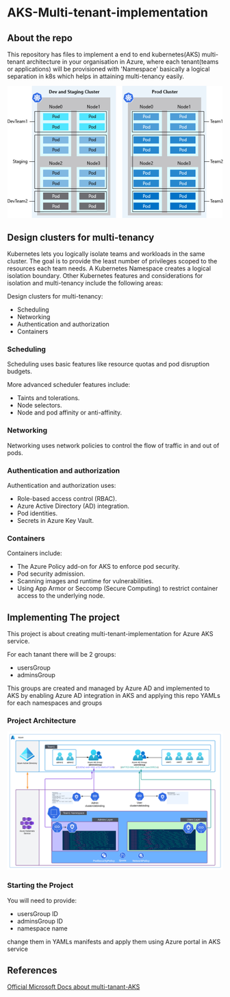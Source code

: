 # AKS-Multi-tenant-implementation

## About the repo
This repository has files to implement a end to end kubernetes(AKS) multi-tenant architecture in your organisation in Azure, where each tenant(teams or applications) will be provisioned with 'Namespace' basically a logical separation in k8s which helps in attaining multi-tenancy easily.

<div style="text-align:center">
  <img src="img/logical-isolation.png" alt="Screenshot">
</div>

## Design clusters for multi-tenancy
Kubernetes lets you logically isolate teams and workloads in the same cluster. The goal is to provide the least number of privileges scoped to the resources each team needs. A Kubernetes Namespace creates a logical isolation boundary. Other Kubernetes features and considerations for isolation and multi-tenancy include the following areas:

Design clusters for multi-tenancy:
- Scheduling
- Networking
- Authentication and authorization
- Containers


### Scheduling
Scheduling uses basic features like resource quotas and pod disruption budgets.

More advanced scheduler features include:
- Taints and tolerations.
- Node selectors.
- Node and pod affinity or anti-affinity.


### Networking
Networking uses network policies to control the flow of traffic in and out of pods.

### Authentication and authorization
Authentication and authorization uses:
- Role-based access control (RBAC).
- Azure Active Directory (AD) integration.
- Pod identities.
- Secrets in Azure Key Vault.

### Containers
Containers include:
- The Azure Policy add-on for AKS to enforce pod security.
- Pod security admission.
- Scanning images and runtime for vulnerabilities.
- Using App Armor or Seccomp (Secure Computing) to restrict container access to the underlying node.


## Implementing The project
This project is about creating multi-tenant-implementation for Azure AKS service.

For each tanant there will be 2 groups:
- usersGroup
- adminsGroup

This groups are created and managed by Azure AD and implemented to AKS by enabling Azure AD integration in AKS and applying this repo YAMLs for each namespaces and groups

### Project Architecture
<div style="text-align:center">
  <img src="img/arch2.png" alt="Screenshot">
</div>

### Starting the Project
You will need to provide:
- usersGroup ID
- adminsGroup ID
- namespace name

change them in YAMLs manifests and apply them using Azure portal in AKS service


## References

[Official Microsoft Docs about multi-tanant-AKS](https://learn.microsoft.com/en-us/azure/aks/operator-best-practices-cluster-isolation)

